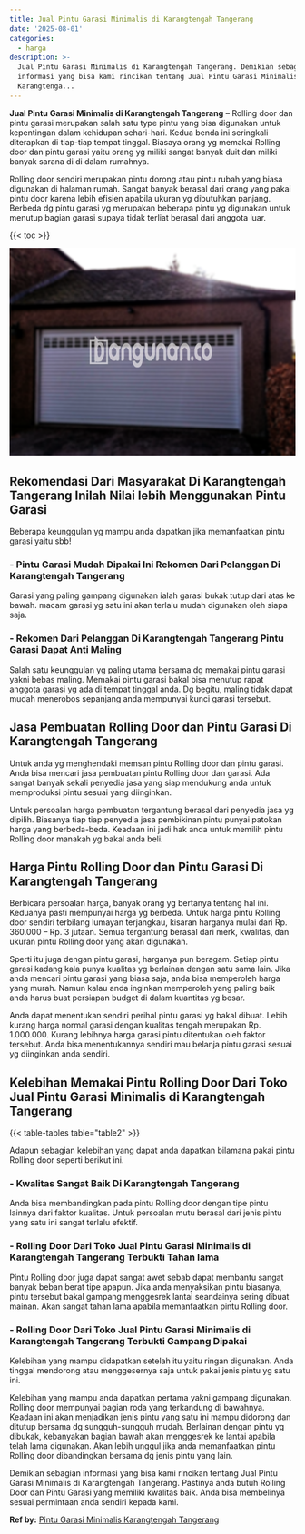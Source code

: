 ```yaml
---
title: Jual Pintu Garasi Minimalis di Karangtengah Tangerang
date: '2025-08-01'
categories:
  - harga
description: >-
  Jual Pintu Garasi Minimalis di Karangtengah Tangerang. Demikian sebagian
  informasi yang bisa kami rincikan tentang Jual Pintu Garasi Minimalis di
  Karangtenga...
---
```


**Jual Pintu Garasi Minimalis di Karangtengah Tangerang** – Rolling door dan pintu garasi merupakan salah satu type pintu yang bisa digunakan untuk kepentingan dalam kehidupan sehari-hari. Kedua benda ini seringkali diterapkan di tiap-tiap tempat tinggal. Biasaya orang yg memakai Rolling door dan pintu garasi yaitu orang yg miliki sangat banyak duit dan miliki banyak sarana di di dalam rumahnya.

Rolling door sendiri merupakan pintu dorong atau pintu rubah yang biasa digunakan di halaman rumah. Sangat banyak berasal dari orang yang pakai pintu door karena lebih efisien apabila ukuran yg dibutuhkan panjang. Berbeda dg pintu garasi yg merupakan beberapa pintu yg digunakan untuk menutup bagian garasi supaya tidak terliat berasal dari anggota luar.

{{< toc >}}

![Jual Pintu Garasi Minimalis di Karangtengah Tangerang](/images/pintu-garasi-27.png)

## Rekomendasi Dari Masyarakat Di Karangtengah Tangerang Inilah Nilai lebih Menggunakan Pintu Garasi

Beberapa keunggulan yg mampu anda dapatkan jika memanfaatkan pintu garasi yaitu sbb!

### \- Pintu Garasi Mudah Dipakai Ini Rekomen Dari Pelanggan Di Karangtengah Tangerang

Garasi yang paling gampang digunakan ialah garasi bukak tutup dari atas ke bawah. macam garasi yg satu ini akan terlalu mudah digunakan oleh siapa saja.

### \- Rekomen Dari Pelanggan Di Karangtengah Tangerang Pintu Garasi Dapat Anti Maling

Salah satu keunggulan yg paling utama bersama dg memakai pintu garasi yakni bebas maling. Memakai pintu garasi bakal bisa menutup rapat anggota garasi yg ada di tempat tinggal anda. Dg begitu, maling tidak dapat mudah menerobos sepanjang anda mempunyai kunci garasi tersebut.

## Jasa Pembuatan Rolling Door dan Pintu Garasi Di Karangtengah Tangerang

Untuk anda yg menghendaki memsan pintu Rolling door dan pintu garasi. Anda bisa mencari jasa pembuatan pintu Rolling door dan garasi. Ada sangat banyak sekali penyedia jasa yang siap mendukung anda untuk memproduksi pintu sesuai yang diinginkan.

Untuk persoalan harga pembuatan tergantung berasal dari penyedia jasa yg dipilih. Biasanya tiap tiap penyedia jasa pembikinan pintu punyai patokan harga yang berbeda-beda. Keadaan ini jadi hak anda untuk memilih pintu Rolling door manakah yg bakal anda beli.

## Harga Pintu Rolling Door dan Pintu Garasi Di Karangtengah Tangerang

Berbicara persoalan harga, banyak orang yg bertanya tentang hal ini. Keduanya pasti mempunyai harga yg berbeda. Untuk harga pintu Rolling door sendiri terbilang lumayan terjangkau, kisaran harganya mulai dari Rp. 360.000 – Rp. 3 jutaan. Semua tergantung berasal dari merk, kwalitas, dan ukuran pintu Rolling door yang akan digunakan.

Sperti itu juga dengan pintu garasi, harganya pun beragam. Setiap pintu garasi kadang kala punya kualitas yg berlainan dengan satu sama lain. Jika anda mencari pintu garasi yang biasa saja, anda bisa memperoleh harga yang murah. Namun kalau anda inginkan memperoleh yang paling baik anda harus buat persiapan budget di dalam kuantitas yg besar.

Anda dapat menentukan sendiri perihal pintu garasi yg bakal dibuat. Lebih kurang harga normal garasi dengan kualitas tengah merupakan Rp. 1.000.000. Kurang lebihnya harga garasi pintu ditentukan oleh faktor tersebut. Anda bisa menentukannya sendiri mau belanja pintu garasi sesuai yg diinginkan anda sendiri.

## Kelebihan Memakai Pintu Rolling Door Dari Toko Jual Pintu Garasi Minimalis di Karangtengah Tangerang

{{< table-tables table="table2" >}}

Adapun sebagian kelebihan yang dapat anda dapatkan bilamana pakai pintu Rolling door seperti berikut ini.

### \- Kwalitas Sangat Baik Di Karangtengah Tangerang

Anda bisa membandingkan pada pintu Rolling door dengan tipe pintu lainnya dari faktor kualitas. Untuk persoalan mutu berasal dari jenis pintu yang satu ini sangat terlalu efektif.

### \- Rolling Door Dari Toko Jual Pintu Garasi Minimalis di Karangtengah Tangerang Terbukti Tahan lama

Pintu Rolling door juga dapat sangat awet sebab dapat membantu sangat banyak beban berat tipe apapun. Jika anda menyaksikan pintu biasanya, pintu tersebut bakal gampang menggesrek lantai seandainya sering dibuat mainan. Akan sangat tahan lama apabila memanfaatkan pintu Rolling door.

### \- Rolling Door Dari Toko Jual Pintu Garasi Minimalis di Karangtengah Tangerang Terbukti Gampang Dipakai

Kelebihan yang mampu didapatkan setelah itu yaitu ringan digunakan. Anda tinggal mendorong atau menggesernya saja untuk pakai jenis pintu yg satu ini.

Kelebihan yang mampu anda dapatkan pertama yakni gampang digunakan. Rolling door mempunyai bagian roda yang terkandung di bawahnya. Keadaan ini akan menjadikan jenis pintu yang satu ini mampu didorong dan ditutup bersama dg sungguh-sungguh mudah. Berlainan dengan pintu yg dibukak, kebanyakan bagian bawah akan menggesrek ke lantai apabila telah lama digunakan. Akan lebih unggul jika anda memanfaatkan pintu Rolling door dibandingkan bersama dg jenis pintu yang lain.

Demikian sebagian informasi yang bisa kami rincikan tentang Jual Pintu Garasi Minimalis di Karangtengah Tangerang. Pastinya anda butuh Rolling Door dan Pintu Garasi yang memiliki kwalitas baik. Anda bisa membelinya sesuai permintaan anda sendiri kepada kami.

**Ref by:** [Pintu Garasi Minimalis Karangtengah Tangerang](https://id.wikipedia.org/wiki/Pintu)
